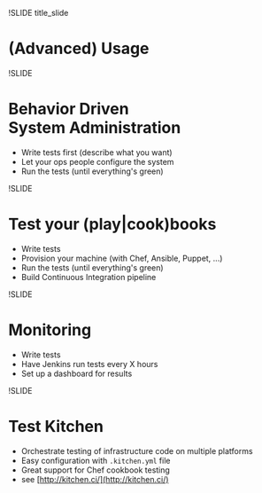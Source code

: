!SLIDE title_slide

# (Advanced) Usage



!SLIDE

# Behavior Driven <br> System Administration

* Write tests first (describe what you want)
* Let your ops people configure the system
* Run the tests (until everything's green)



!SLIDE

# Test your (play|cook)books

* Write tests
* Provision your machine (with Chef, Ansible, Puppet, ...)
* Run the tests (until everything's green)
* Build Continuous Integration pipeline



!SLIDE

# Monitoring

* Write tests
* Have Jenkins run tests every X hours
* Set up a dashboard for results



!SLIDE

# Test Kitchen

* Orchestrate testing of infrastructure code on multiple platforms
* Easy configuration with `.kitchen.yml` file
* Great support for Chef cookbook testing
* see [http://kitchen.ci/](http://kitchen.ci/)
